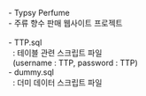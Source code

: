 <p>
- Typsy Perfume<br>
- 주류 향수 판매 웹사이트 프로젝트<br>
<br>
- TTP.sql<br>
&nbsp;&nbsp;: 테이블 관련 스크립트 파일<br>
&nbsp;&nbsp;(username : TTP, password : TTP)<br>
- dummy.sql<br>
&nbsp;&nbsp;: 더미 데이터 스크립트 파일<br>
</p>
